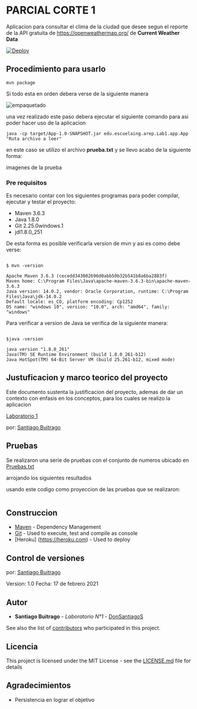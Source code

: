 # PARCIAL CORTE 1

Aplicacion para consultar el clima de la ciudad que desee segun el reporte de la API gratuita de https://openweathermap.org/ de **Current Weather Data**

[![Deploy](https://www.herokucdn.com/deploy/button.svg)](https://parcial1arep.herokuapp.com/clima?lugar=london)

## Procedimiento para usarlo




```
mvn package
```

Si todo esta en orden debera verse de la siguiente manera


![empaquetado](./imagenes/empaquetado.png)

una vez realizado este paso debera ejecutar el siguiente comando para asi poder hacer uso de la aplicacion

```
java -cp target/App-1.0-SNAPSHOT.jar edu.escuelaing.arep.Lab1.app.App "Ruta archivo a leer"
```

en este caso se utilizo el archivo **prueba.txt**
y se llevo acabo de la siguiente forma:


imagenes de la prueba


### Pre requisitos 

Es necesario contar con los siguientes programas para poder compilar, ejecutar y testar el proyecto:
+ Maven 3.6.3
+ Java 1.8.0
+ Git 2.25.0windows.1
+ jdl1.8.0_251


De esta forma es posible verificarla version de mvn y asi es como debe verse:

```

$ mvn -version

Apache Maven 3.6.3 (cecedd343002696d0abb50b32b541b8a6ba2883f)
Maven home: C:\Program Files\Java\apache-maven-3.6.3-bin\apache-maven-3.6.3
Java version: 14.0.2, vendor: Oracle Corporation, runtime: C:\Program Files\Java\jdk-14.0.2
Default locale: es_CO, platform encoding: Cp1252
OS name: "windows 10", version: "10.0", arch: "amd64", family: "windows"

```

Para verificar a version de Java se verifica de la siguiente manera:
```

$java -version

java version "1.8.0_261"
Java(TM) SE Runtime Environment (build 1.8.0_261-b12)
Java HotSpot(TM) 64-Bit Server VM (build 25.261-b12, mixed mode)

```


## Justuficacion y marco teorico del proyecto

Este documento sustenta la justificacion del proyecto, ademas de dar un contexto con enfasis en los conceptos, para los cuales se realizo la aplicacion

[Laboratorio 1](https://github.com/DonSantiagoS/LAB1AREP.git/Laboratorio1.pdf)

por: [Santiago Buitrago](https://github.com/DonSantiagoS)

## Pruebas

Se realizaron una serie de pruebas con el conjunto de numeros ubicado en [Pruebas.txt](https://github.com/DonSantiagoS/LAB1AREP.git/Pruebas.txt)

arrojando los siguientes resultados

usando este codigo como proyeccion de las pruebas que se realizaron:

```
```


## Construccion

* [Maven](https://maven.apache.org/) - Dependency Management
* [Git](https://git-scm.com/) - Used to execute, test and compile as console
* [Heroku] (https://heroku.com) - Used to deploy

## Control de versiones

por: [Santiago Buitrago](https://github.com/DonSantiagoS) 

Version: 1.0
Fecha: 17 de febrero 2021

## Autor

* **Santiago Buitrago** - *Laboratorio N°1* - [DonSantiagoS](https://github.com/DonSantiagoS)

See also the list of [contributors](https://github.com/your/project/contributors) who participated in this project.

## Licencia 

This project is licensed under the MIT License - see the [LICENSE.md](LICENSE.md) file for details

## Agradecimientos

* Persistencia en lograr el objetivo

